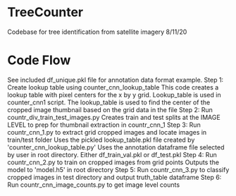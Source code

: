 # TreeCounter

Codebase for tree identification from satellite imagery
8/11/20

# Code Flow
See included df_unique.pkl file for annotation data format example. 
Step 1: Create lookup table using counter_cnn_lookup_table
	This code creates a lookup table with pixel centers for the x by y grid.  Lookup_table is used in counter_cnn1 	script. The lookup_table is used to find the center of the cropped image thumbnail based on the grid data in the file
Step 2: Run countr_div_train_test_images.py
	Creates train and test splits at the IMAGE LEVEL to prep for thumbnail extraction in countr_cnn_1
Step 3: Run countr_cnn_1.py to extract grid cropped images and locate images in train/test folder
	Uses the pickled lookup_table.pkl file created by 'counter_cnn_lookup_table.py'
	Uses the annotation dataframe file selected by user in root directory.  Either df_train_val.pkl or df_test.pkl
Step 4: Run countr_cnn_2.py to train on cropped images from grid points
	Outputs the model to 'model.h5' in root directory
Step 5: Run countr_cnn_3.py to classify cropped images in test directory and output truth_table dataframe
Step 6: Run countr_cnn_image_counts.py to get image level counts
